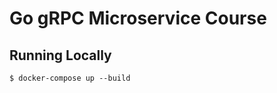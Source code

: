 Go gRPC Microservice Course
=============================


## Running Locally

```output
$ docker-compose up --build
```
